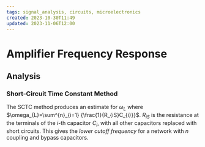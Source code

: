 ```yaml
---
tags: signal_analysis, circuits, microelectronics
created: 2023-10-30T11:49
updated: 2023-11-06T12:00
---
```


# Amplifier Frequency Response

## Analysis

### Short-Circuit Time Constant Method

The SCTC method produces an estimate for $\omega_{L}$ where $\omega_{L}=\sum^{n}_{i=1} {\frac{1}{R_{iS}C_{i}}}$. $R_{iS}$ is the resistance at the terminals of the $i$-th capacitor $C_{i}$, with all other capacitors replaced with short circuits. This gives the _lower cutoff frequency_ for a network with $n$ coupling and bypass capacitors.
